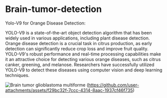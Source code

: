 # Brain-tumor-detection
Yolo-V9 for Orange Disease Detection:

YOLO-V9 is a state-of-the-art object detection algorithm that has been widely used in various applications,
including plant disease detection. Orange disease detection is a crucial task in citrus production, as early
detection can significantly reduce crop loss and improve fruit quality. YOLO-V9's robust performance and real-time 
processing capabilities make it an attractive choice for detecting various orange diseases, such as citrus canker,
greening, and melanose. Researchers have successfully utilized YOLO-V9 to detect these diseases using computer
vision and deep learning techniques.


![Brain tumor](https://github.com/user-attachments/assets/ab41e0b9-727a-484a-b006-ef05ce75b1e4)
glioblastoma multiforme (https://github.com/user-attachments/assets/f29bc32f-7ccc-4314-8aac-1937cf46f735)
